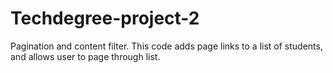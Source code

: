 # Techdegree-project-2
Pagination and content filter. This code adds page links to a list of students, and allows user to page through list. 

